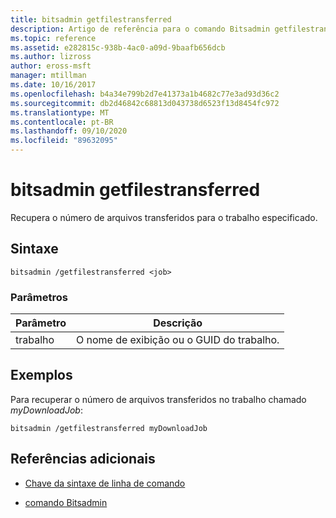 ```yaml
---
title: bitsadmin getfilestransferred
description: Artigo de referência para o comando Bitsadmin getfilestransferred, que recupera o número de arquivos transferidos para o trabalho especificado.
ms.topic: reference
ms.assetid: e282815c-938b-4ac0-a09d-9baafb656dcb
ms.author: lizross
author: eross-msft
manager: mtillman
ms.date: 10/16/2017
ms.openlocfilehash: b4a34e799b2d7e41373a1b4682c77e3ad93d36c2
ms.sourcegitcommit: db2d46842c68813d043738d6523f13d8454fc972
ms.translationtype: MT
ms.contentlocale: pt-BR
ms.lasthandoff: 09/10/2020
ms.locfileid: "89632095"
---
```

# <a name="bitsadmin-getfilestransferred"></a>bitsadmin getfilestransferred

Recupera o número de arquivos transferidos para o trabalho especificado.

## <a name="syntax"></a>Sintaxe

```
bitsadmin /getfilestransferred <job>
```

### <a name="parameters"></a>Parâmetros

| Parâmetro | Descrição |
| -------------- | -------------- |
| trabalho | O nome de exibição ou o GUID do trabalho. |

## <a name="examples"></a>Exemplos

Para recuperar o número de arquivos transferidos no trabalho chamado *myDownloadJob*:

```
bitsadmin /getfilestransferred myDownloadJob
```

## <a name="additional-references"></a>Referências adicionais

- [Chave da sintaxe de linha de comando](command-line-syntax-key.md)

- [comando Bitsadmin](bitsadmin.md)

